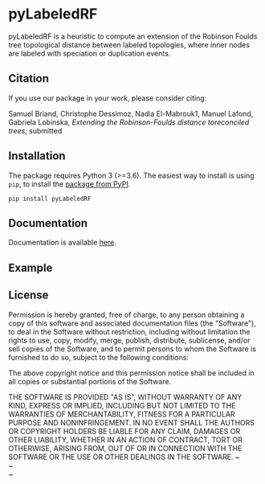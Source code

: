 # pyLabeledRF

pyLabeledRF is a heuristic to compute an extension of the Robinson Foulds tree topological distance between labeled topologies, where inner nodes are labeled with speciation or duplication events.

## Citation
If you use our package in your work, please consider citing:

Samuel Briand, Christophe Dessimoz, Nadia El-Mabrouk1, Manuel Lafond, Gabriela Lobinska, *Extending the Robinson-Foulds distance toreconciled trees*, submitted


## Installation

The package requires Python 3 (>=3.6). The easiest way to install is using 
`pip`, to install the <a href="https://pypi.org/project/omadb/">package from 
PyPI</a>.

```
pip install pyLabeledRF
```

## Documentation

Documentation is available <a href="http://dessimozlab.github.io/pyLabeledRF/build/html/">here</a>.

## Example


## License

Permission is hereby granted, free of charge, to any person obtaining a copy
of this software and associated documentation files (the "Software"), to deal
in the Software without restriction, including without limitation the rights
to use, copy, modify, merge, publish, distribute, sublicense, and/or sell
copies of the Software, and to permit persons to whom the Software is
furnished to do so, subject to the following conditions:

The above copyright notice and this permission notice shall be included in all
copies or substantial portions of the Software.

THE SOFTWARE IS PROVIDED "AS IS", WITHOUT WARRANTY OF ANY KIND, EXPRESS OR
IMPLIED, INCLUDING BUT NOT LIMITED TO THE WARRANTIES OF MERCHANTABILITY,
FITNESS FOR A PARTICULAR PURPOSE AND NONINFRINGEMENT. IN NO EVENT SHALL THE
AUTHORS OR COPYRIGHT HOLDERS BE LIABLE FOR ANY CLAIM, DAMAGES OR OTHER 
LIABILITY, WHETHER IN AN ACTION OF CONTRACT, TORT OR OTHERWISE, ARISING FROM,
OUT OF OR IN CONNECTION WITH THE SOFTWARE OR THE USE OR OTHER DEALINGS IN THE
SOFTWARE.
~                                                                               
~                                                                               
~               
